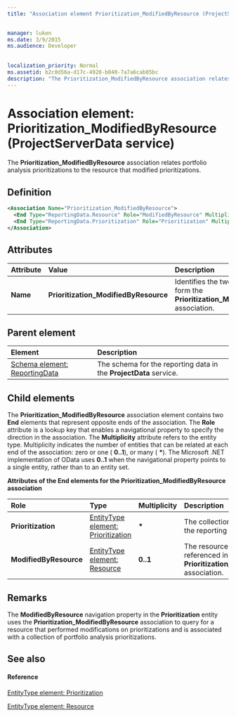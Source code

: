 ```yaml
---
title: "Association element Prioritization_ModifiedByResource (ProjectServerData service)"

 
manager: luken
ms.date: 3/9/2015
ms.audience: Developer
 
 
localization_priority: Normal
ms.assetid: b2c0d56a-d17c-4920-b040-7a7a6cab85bc
description: "The Prioritization_ModifiedByResource association relates portfolio analysis prioritizations to the resource that modified prioritizations."
---
```


# Association element: Prioritization_ModifiedByResource (ProjectServerData service)

The **Prioritization_ModifiedByResource** association relates portfolio analysis prioritizations to the resource that modified prioritizations. 
  
## Definition

```XML
<Association Name="Prioritization_ModifiedByResource">
  <End Type="ReportingData.Resource" Role="ModifiedByResource" Multiplicity="0..1" />
  <End Type="ReportingData.Prioritization" Role="Prioritization" Multiplicity="*" />
</Association>
```

## Attributes

|**Attribute**|**Value**|**Description**|
|:-----|:-----|:-----|
|**Name** <br/> |**Prioritization_ModifiedByResource** <br/> |Identifies the two entity types that form the **Prioritization_ModifiedByResource** association.  <br/> |
   
## Parent element

|**Element**|**Description**|
|:-----|:-----|
|[Schema element: ReportingData](schema-reportingdata-projectdata-service.md) <br/> |The schema for the reporting data in the **ProjectData** service.  <br/> |
   
## Child elements

The **Prioritization_ModifiedByResource** association element contains two **End** elements that represent opposite ends of the association. The **Role** attribute is a lookup key that enables a navigational property to specify the direction in the association. The **Multiplicity** attribute refers to the entity type. Multiplicity indicates the number of entities that can be related at each end of the association: zero or one ( **0..1**), or many ( **\***). The Microsoft .NET implementation of OData uses **0..1** when the navigational property points to a single entity, rather than to an entity set. 
  
**Attributes of the End elements for the Prioritization_ModifiedByResource association**

|**Role**|**Type**|**Multiplicity**|**Description**|
|:-----|:-----|:-----|:-----|
|**Prioritization** <br/> |[EntityType element: Prioritization](entitytype-prioritization-projectdata-service.md) <br/> |**\*** <br/> |The collection of prioritizations in the reporting tables.  <br/> |
|**ModifiedByResource** <br/> |[EntityType element: Resource](entitytype-resource-projectdata-service.md) <br/> |**0..1** <br/> |The resource object that is referenced in the **Prioritization_ModifiedByResource** association.  <br/> |
   
## Remarks

The **ModifiedByResource** navigation property in the **Prioritization** entity uses the **Prioritization_ModifiedByResource** association to query for a resource that performed modifications on prioritizations and is associated with a collection of portfolio analysis prioritizations. 
  
## See also

#### Reference

[EntityType element: Prioritization](entitytype-prioritization-projectdata-service.md)
  
[EntityType element: Resource](entitytype-resource-projectdata-service.md)


